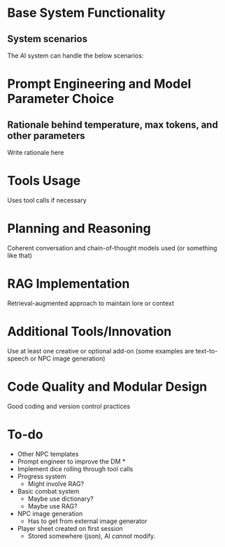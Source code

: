 # Base System Functionality

## System scenarios

The AI system can handle the below scenarios:


# Prompt Engineering and Model Parameter Choice

## Rationale behind temperature, max tokens, and other parameters
Write rationale here

# Tools Usage
Uses tool calls if necessary

# Planning and Reasoning
Coherent conversation and chain-of-thought models used (or something like that)

# RAG Implementation

Retrieval-augmented approach to maintain lore or context

# Additional Tools/Innovation

Use at least one creative or optional add-on (some examples are text-to-speech or NPC image generation)

# Code Quality and Modular Design

Good coding and version control practices

# To-do

- Other NPC templates
- Prompt engineer to improve the DM *
- Implement dice rolling through tool calls 
- Progress system
    - Might involve RAG?
- Basic combat system
    - Maybe use dictionary?
    - Maybe use RAG?
- NPC image generation
    - Has to get from external image generator
- Player sheet created on first session
    - Stored somewhere (json), AI *cannot* modify.